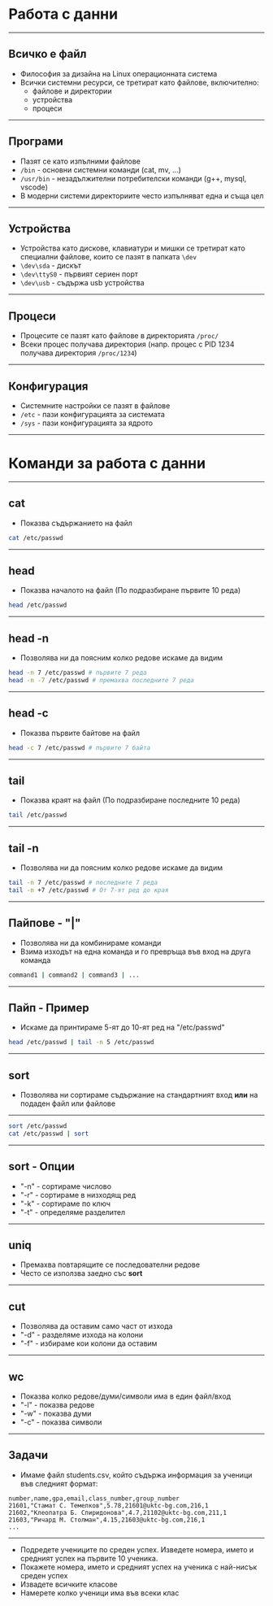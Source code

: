 # Работа с данни

---
## Всичко е файл

- Философия за дизайна на Linux операционната система
- Всички системни ресурси, се третират като файлове, включително:
    - файлове и директории
    - устройства
    - процеси
---
## Програми

- Пазят се като изпълними файлове
- `/bin` - основни системни команди (cat, mv, ...)
- `/usr/bin` - незадължителни потребителски команди (g++, mysql, vscode)
- В модерни системи директориите често изпълняват една и съща цел
---
## Устройства

- Устройства като дискове, клавиатури и мишки се третират като специални файлове, които се пазят в папката `\dev`
- `\dev\sda` - дискът
- `\dev\ttyS0` - първият сериен порт
- `\dev\usb` - съдържа usb устройства
---
## Процеси

- Процесите се пазят като файлове в директорията `/proc/`
- Всеки процес получава директория (напр. процес с PID 1234 получава директория `/proc/1234`)
---
## Конфигурация

- Системните настройки се пазят в файлове
- `/etc` - пази конфигурацията за системата
- `/sys` - пази конфигурацията за ядрото
---
# Команди за работа с данни
---
## cat

- Показва съдържанието на файл

```bash
cat /etc/passwd
```
---
## head

- Показва началото на файл (По подразбиране първите 10 реда)

```bash
head /etc/passwd
```
---
## head -n

- Позволява ни да поясним колко редове искаме да видим

```bash
head -n 7 /etc/passwd # първите 7 реда
head -n -7 /etc/passwd # премахва последните 7 реда
```
---
## head -c

- Показва първите байтове на файл

```bash
head -c 7 /etc/passwd # първите 7 байта
```
---
## tail

- Показва краят на файл (По подразбиране последните 10 реда)

```bash
tail /etc/passwd
```
---
## tail -n

- Позволява ни да поясним колко редове искаме да видим

```bash
tail -n 7 /etc/passwd # последните 7 реда
tail -n +7 /etc/passwd # От 7-ят ред до края
```
---
## Пайпове - "|"

- Позволява ни да комбинираме команди
- Взима изходът на една команда и го превръща във вход на друга команда

```bash
command1 | command2 | command3 | ...
```
---
## Пайп - Пример

- Искаме да принтираме 5-ят до 10-ят ред на "/etc/passwd"

```bash
head /etc/passwd | tail -n 5 /etc/passwd
```
---
## sort

- Позволява ни сортираме съдържание на стандартният вход **или** на подаден файл или файлове
---
```bash
sort /etc/passwd
cat /etc/passwd | sort
```
---
## sort - Опции

- "-n" - сортираме числово
- "-r" - сортираме в низходящ ред
- "-k" - сортираме по ключ
- "-t" - определяме разделител
---
## uniq

- Премахва повтарящите се последователни редове
- Често се използва заедно със **sort**
---
## cut

- Позволява да оставим само част от изхода
- "-d" - разделяме изхода на колони
- "-f" - избираме кои колони да оставим
---
## wc

- Показва колко редове/думи/символи има в един файл/вход
- "-l" - показва редове
- "-w" - показва думи
- "-c" - показва символи
---

## Задачи

- Имаме файл students.csv, който съдържа информация за ученици във следният формат:

```csv
number,name,gpa,email,class_number,group_number
21601,"Стамат С. Темелков",5.78,21601@uktc-bg.com,216,1
21602,"Клеопатра Б. Спиридонова",4.7,21102@uktc-bg.com,211,1
21603,"Ричард М. Столман",4.15,21603@uktc-bg.com,216,1
...
```

---
- Подредете учениците по среден успех. Изведете номера, името и средният успех на първите 10 ученика.
- Покажете номера, името и средният успех на ученика с най-нисък среден успех
- Извадете всичките класове
- Намерете колко ученици има във всеки клас
